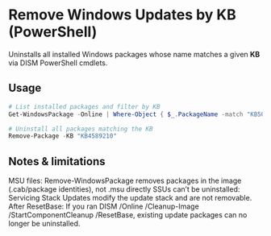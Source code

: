 # Remove Windows Updates by KB (PowerShell)

Uninstalls all installed Windows packages whose name matches a given **KB** via DISM PowerShell cmdlets.

## Usage
```powershell
# List installed packages and filter by KB
Get-WindowsPackage -Online | Where-Object { $_.PackageName -match "KB5032189" } | Select-Object PackageName, State, InstallTime
```

```powershell
# Uninstall all packages matching the KB
Remove-Package -KB "KB4589210"
```

## Notes & limitations
MSU files: Remove-WindowsPackage removes packages in the image (.cab/package identities), not .msu directly
SSUs can’t be uninstalled: Servicing Stack Updates modify the update stack and are not removable.
After ResetBase: If you ran DISM /Online /Cleanup-Image /StartComponentCleanup /ResetBase, existing update packages can no longer be uninstalled.